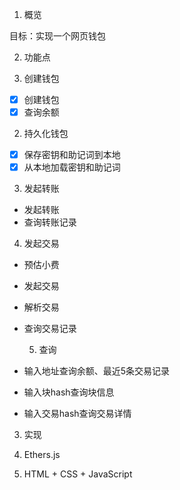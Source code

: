 1. 概览

目标：实现一个网页钱包

2. 功能点

 1. 创建钱包

- [x] 创建钱包
- [x] 查询余额

 2. 持久化钱包

- [x] 保存密钥和助记词到本地
- [x] 从本地加载密钥和助记词

 3. 发起转账

- 发起转账
- 查询转账记录

 4. 发起交易

- 预估小费
- 发起交易
- 解析交易
- 查询交易记录

  5. 查询

- 输入地址查询余额、最近5条交易记录
- 输入块hash查询块信息
- 输入交易hash查询交易详情
3. 实现

 1. Ethers.js
 2. HTML + CSS + JavaScript

